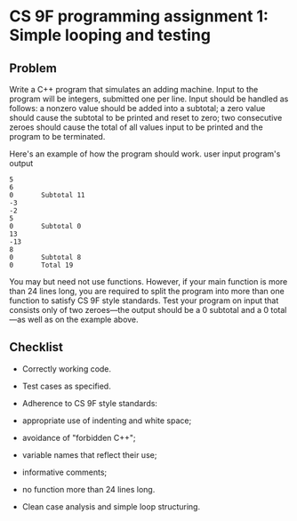 # CS 9F programming assignment 1: Simple looping and testing

## Problem

Write a C++ program that simulates an adding machine. Input to the program will be integers, submitted one per line. Input should be handled as follows: a nonzero value should be added into a subtotal; a zero value should cause the subtotal to be printed and reset to zero; two consecutive zeroes should cause the total of all values input to be printed and the program to be terminated.

Here's an example of how the program should work.
user input	program's output
	
	5
	6
	0       Subtotal 11
	-3
	-2
	5
	0       Subtotal 0
	13
	-13
	8
	0       Subtotal 8
	0       Total 19

You may but need not use functions. However, if your main function is more than 24 lines long, you are required to split the program into more than one function to satisfy CS 9F style standards. Test your program on input that consists only of two zeroes—the output should be a 0 subtotal and a 0 total—as well as on the example above.

## Checklist

* Correctly working code.
* Test cases as specified.
* Adherence to CS 9F style standards:

* appropriate use of indenting and white space;
* avoidance of "forbidden C++";
* variable names that reflect their use;
* informative comments;
* no function more than 24 lines long.

* Clean case analysis and simple loop structuring.